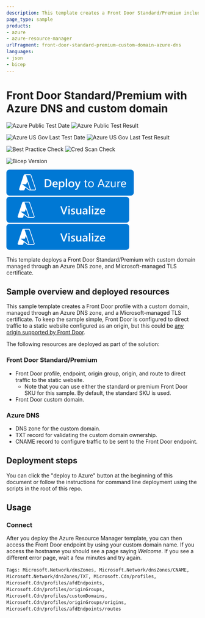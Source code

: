 ```yaml
---
description: This template creates a Front Door Standard/Premium including a custom domain on Azure DNS and Microsoft-managed certificate.
page_type: sample
products:
- azure
- azure-resource-manager
urlFragment: front-door-standard-premium-custom-domain-azure-dns
languages:
- json
- bicep
---
```

# Front Door Standard/Premium with Azure DNS and custom domain

![Azure Public Test Date](https://azurequickstartsservice.blob.core.windows.net/badges/quickstarts/microsoft.cdn/front-door-standard-premium-custom-domain-azure-dns/PublicLastTestDate.svg)
![Azure Public Test Result](https://azurequickstartsservice.blob.core.windows.net/badges/quickstarts/microsoft.cdn/front-door-standard-premium-custom-domain-azure-dns/PublicDeployment.svg)

![Azure US Gov Last Test Date](https://azurequickstartsservice.blob.core.windows.net/badges/quickstarts/microsoft.cdn/front-door-standard-premium-custom-domain-azure-dns/FairfaxLastTestDate.svg)
![Azure US Gov Last Test Result](https://azurequickstartsservice.blob.core.windows.net/badges/quickstarts/microsoft.cdn/front-door-standard-premium-custom-domain-azure-dns/FairfaxDeployment.svg)

![Best Practice Check](https://azurequickstartsservice.blob.core.windows.net/badges/quickstarts/microsoft.cdn/front-door-standard-premium-custom-domain-azure-dns/BestPracticeResult.svg)
![Cred Scan Check](https://azurequickstartsservice.blob.core.windows.net/badges/quickstarts/microsoft.cdn/front-door-standard-premium-custom-domain-azure-dns/CredScanResult.svg)

![Bicep Version](https://azurequickstartsservice.blob.core.windows.net/badges/quickstarts/microsoft.cdn/front-door-standard-premium-custom-domain-azure-dns/BicepVersion.svg)

[![Deploy To Azure](https://raw.githubusercontent.com/Azure/azure-quickstart-templates/master/1-CONTRIBUTION-GUIDE/images/deploytoazure.svg?sanitize=true)](https://portal.azure.com/#create/Microsoft.Template/uri/https%3A%2F%2Fraw.githubusercontent.com%2FAzure%2Fazure-quickstart-templates%2Fmaster%2Fquickstarts%2Fmicrosoft.cdn%2Ffront-door-standard-premium-custom-domain-azure-dns%2Fazuredeploy.json)  [![Visualize](https://raw.githubusercontent.com/Azure/azure-quickstart-templates/master/1-CONTRIBUTION-GUIDE/images/visualizebutton.svg?sanitize=true)](http://armviz.io/#/?load=https%3A%2F%2Fraw.githubusercontent.com%2FAzure%2Fazure-quickstart-templates%2Fmaster%2Fquickstarts%2Fmicrosoft.cdn%2Ffront-door-standard-premium-custom-domain-azure-dns%2Fazuredeploy.json)
[![Visualize](https://raw.githubusercontent.com/Azure/azure-quickstart-templates/master/1-CONTRIBUTION-GUIDE/images/visualizebutton.svg?sanitize=true)](http://armviz.io/#/?load=https%3A%2F%2Fraw.githubusercontent.com%2FAzure%2Fazure-quickstart-templates%2Fmaster%2Fquickstarts%2Fmicrosoft.cdn%2Ffront-door-standard-premium-custom-domain-azure-dns%2Fazuredeploy.json)

This template deploys a Front Door Standard/Premium with custom domain managed through an Azure DNS zone, and Microsoft-managed TLS certificate.

## Sample overview and deployed resources

This sample template creates a Front Door profile with a custom domain, managed through an Azure DNS zone, and a Microsoft-managed TLS certificate. To keep the sample simple, Front Door is configured to direct traffic to a static website configured as an origin, but this could be [any origin supported by Front Door](https://learn.microsoft.com/azure/frontdoor/standard-premium/concept-origin).

The following resources are deployed as part of the solution:

### Front Door Standard/Premium
- Front Door profile, endpoint, origin group, origin, and route to direct traffic to the static website.
  - Note that you can use either the standard or premium Front Door SKU for this sample. By default, the standard SKU is used.
- Front Door custom domain.

### Azure DNS
- DNS zone for the custom domain.
- TXT record for validating the custom domain ownership.
- CNAME record to configure traffic to be sent to the Front Door endpoint.

## Deployment steps

You can click the "deploy to Azure" button at the beginning of this document or follow the instructions for command line deployment using the scripts in the root of this repo.

## Usage

### Connect

After you deploy the Azure Resource Manager template, you can then access the Front Door endpoint by using your custom domain name. If you access the hostname you should see a page saying _Welcome_. If you see a different error page, wait a few minutes and try again.

`Tags: Microsoft.Network/dnsZones, Microsoft.Network/dnsZones/CNAME, Microsoft.Network/dnsZones/TXT, Microsoft.Cdn/profiles, Microsoft.Cdn/profiles/afdEndpoints, Microsoft.Cdn/profiles/originGroups, Microsoft.Cdn/profiles/customDomains, Microsoft.Cdn/profiles/originGroups/origins, Microsoft.Cdn/profiles/afdEndpoints/routes`
